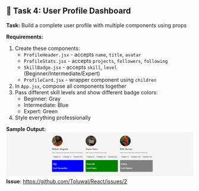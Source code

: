 ## 🎯 Task 4: User Profile Dashboard

**Task:** Build a complete user profile with multiple components using props

**Requirements:**
1. Create these components:
   - `ProfileHeader.jsx` - accepts `name`, `title`, `avatar`
   - `ProfileStats.jsx` - accepts `projects`, `followers`, `following`
   - `SkillBadge.jsx` - accepts `skill`, `level` (Beginner/Intermediate/Expert)
   - `ProfileCard.jsx` - wrapper component using `children`
2. In `App.jsx`, compose all components together
3. Pass different skill levels and show different badge colors:
   - Beginner: Gray
   - Intermediate: Blue
   - Expert: Green
4. Style everything professionally

**Sample Output:**
![alt text](<Screenshot 2025-10-24 132148.png>)
**Issue**: https://github.com/Toluwal/React/issues/2